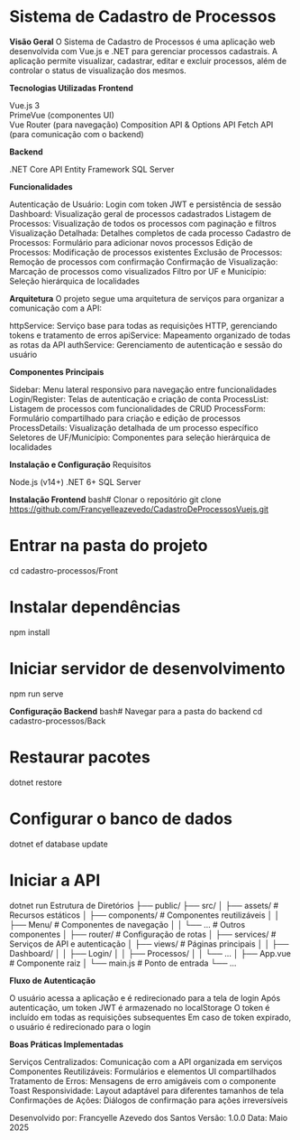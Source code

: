 # Sistema de Cadastro de Processos
**Visão Geral**
O Sistema de Cadastro de Processos é uma aplicação web desenvolvida com Vue.js e .NET para gerenciar processos cadastrais. A aplicação permite visualizar, cadastrar, editar e excluir processos, além de controlar o status de visualização dos mesmos.

**Tecnologias Utilizadas**
**Frontend**

Vue.js 3 \
PrimeVue (componentes UI)  
Vue Router (para navegação)
Composition API & Options API
Fetch API (para comunicação com o backend)

**Backend**

.NET Core API
Entity Framework
SQL Server

**Funcionalidades**

Autenticação de Usuário: Login com token JWT e persistência de sessão
Dashboard: Visualização geral de processos cadastrados
Listagem de Processos: Visualização de todos os processos com paginação e filtros
Visualização Detalhada: Detalhes completos de cada processo
Cadastro de Processos: Formulário para adicionar novos processos
Edição de Processos: Modificação de processos existentes
Exclusão de Processos: Remoção de processos com confirmação
Confirmação de Visualização: Marcação de processos como visualizados
Filtro por UF e Município: Seleção hierárquica de localidades

**Arquitetura**
O projeto segue uma arquitetura de serviços para organizar a comunicação com a API:

httpService: Serviço base para todas as requisições HTTP, gerenciando tokens e tratamento de erros
apiService: Mapeamento organizado de todas as rotas da API
authService: Gerenciamento de autenticação e sessão do usuário

**Componentes Principais**

Sidebar: Menu lateral responsivo para navegação entre funcionalidades
Login/Register: Telas de autenticação e criação de conta
ProcessList: Listagem de processos com funcionalidades de CRUD
ProcessForm: Formulário compartilhado para criação e edição de processos
ProcessDetails: Visualização detalhada de um processo específico
Seletores de UF/Município: Componentes para seleção hierárquica de localidades

**Instalação e Configuração**
Requisitos

Node.js (v14+)
.NET 6+
SQL Server

**Instalação Frontend**
bash# Clonar o repositório
git clone https://github.com/Francyelleazevedo/CadastroDeProcessosVuejs.git

# Entrar na pasta do projeto
cd cadastro-processos/Front

# Instalar dependências
npm install

# Iniciar servidor de desenvolvimento
npm run serve

**Configuração Backend**
bash# Navegar para a pasta do backend
cd cadastro-processos/Back

# Restaurar pacotes
dotnet restore

# Configurar o banco de dados
dotnet ef database update

# Iniciar a API
dotnet run
Estrutura de Diretórios
├── public/
├── src/
│   ├── assets/           # Recursos estáticos
│   ├── components/       # Componentes reutilizáveis
│   │   ├── Menu/         # Componentes de navegação
│   │   └── ...           # Outros componentes
│   ├── router/           # Configuração de rotas
│   ├── services/         # Serviços de API e autenticação
│   ├── views/            # Páginas principais
│   │   ├── Dashboard/
│   │   ├── Login/
│   │   ├── Processos/
│   │   └── ...
│   ├── App.vue           # Componente raiz
│   └── main.js           # Ponto de entrada
└── ...

**Fluxo de Autenticação**

O usuário acessa a aplicação e é redirecionado para a tela de login
Após autenticação, um token JWT é armazenado no localStorage
O token é incluído em todas as requisições subsequentes
Em caso de token expirado, o usuário é redirecionado para o login

**Boas Práticas Implementadas**

Serviços Centralizados: Comunicação com a API organizada em serviços
Componentes Reutilizáveis: Formulários e elementos UI compartilhados
Tratamento de Erros: Mensagens de erro amigáveis com o componente Toast
Responsividade: Layout adaptável para diferentes tamanhos de tela
Confirmações de Ações: Diálogos de confirmação para ações irreversíveis

Desenvolvido por: Francyelle Azevedo dos Santos
Versão: 1.0.0
Data: Maio 2025

